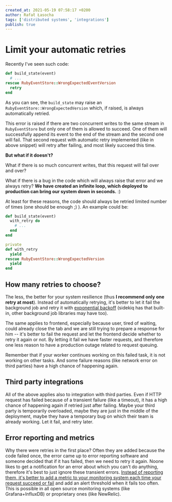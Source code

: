 ```yaml
---
created_at: 2021-05-19 07:58:17 +0200
author: Rafał Łasocha
tags: ['distributed systems', 'integrations']
publish: true
---
```


# Limit your automatic retries

Recently I've seen such code:

```ruby
def build_state(event)
  # ...
rescue RubyEventStore::WrongExpectedEventVersion
  retry
end
```

As you can see, the `build_state` may raise an `RubyEventStore::WrongExpectedVersion` which, if raised, is always automatically retried.

This error is raised if there are two concurrent writes to the same stream in `RubyEventStore` but only one of them is allowed to succeed.
One of them will successfully append its event to the end of the stream and the second one will fail.
That second request with automatic retry implemented (like in above snippet) will retry after failing, and most likely succeed this time.

**But what if it doesn't?**

What if there is so much concurrent writes, that this request will fail over and over?

What if there is a bug in the code which will always raise that error and we always retry? **We have created an infinite loop, which deployed to production can bring our system down in seconds.** :)

At least for these reasons, the code should always be retried limited number of times (one should be enough ;) ). An example could be:

```ruby
def build_state(event)
  with_retry do
    # ...
  end
end

private
def with_retry
  yield
rescue RubyEventStore::WrongExpectedVersion
  yield
end
```

## How many retries to choose?

The less, the better for your system resilience (thus **I recommend only one retry at most**). Instead of automatically retrying, it's better to let it fail the background job and retry it with [exponential backoff](https://github.com/pawelpacana/exponential-backoff) (sidekiq has that built-in, other background job libraries may have too).

The same applies to frontend, especially because user, tired of waiting, could already close the tab and we are still trying to prepare a response for him -- it's better to fail the request and let the frontend decide whether to retry it again or not. By letting it fail we have faster requests, and therefore one less reason to have a production outage related to request queuing.

Remember that if your worker continues working on this failed task, it is not working on other tasks. And some failure reasons (like network error on third parties) have a high chance of happening again.

## Third party integrations

All of the above applies also to integration with third parties. Even if HTTP request has failed because of a transient failure (like a timeout), it has a high chance of happening again if retried just after failing. Maybe your third party is temporarily overloaded, maybe they are just in the middle of the deployment, maybe they have a temporary bug on which their team is already working. Let it fail, and retry later.

## Error reporting and metrics

Why there were retries in the first place? Often they are added because the code failed once, the error came up to error reporting software and someone decided that if it has failed, then we need to retry it again. Noone likes to get a notification for an error about which you can't do anything, therefore it's best to just ignore these transient errors. [Instead of reporting them, it's better to add a metric to your monitoring system each time your request succeed or fail](https://blog.arkency.com/2015/11/monitoring-services-and-adapters-in-your-rails-app-with-honeybadger-newrelic-and-number-prepend/) and add an alert threshold when it fails too often. This is possible in all open source monitoring systems (like Grafana+InfluxDB) or proprietary ones (like NewRelic).
